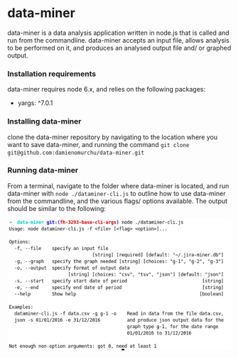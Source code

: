 # data-miner #
data-miner is a data analysis application written in node.js that is called and run from the commandline. data-miner 
accepts an input file, allows analysis to be performed on it, and produces an analysed output file and/ or graphed output.

### Installation requirements ###
data-miner requires node 6.x, and relies on the following packages:
* yargs: ^7.0.1

### Installing data-miner ###
clone the data-miner repository by navigating to the location where you want to save data-miner, and running the command 
`git clone git@github.com:damienomurchu/data-miner.git`

### Running data-miner ###
From a terminal, navigate to the folder where data-miner is located, and run data-miner with 
`node ./dataminer-cli.js` to outline how to use data-miner from the commandline, and the various flags/ options available. The output should be similar to the following:

![cli-screenshot](/public/images/cli-screenshot.png)